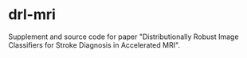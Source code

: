 # drl-mri

Supplement and source code for paper "Distributionally Robust Image Classifiers for Stroke Diagnosis in Accelerated MRI".
